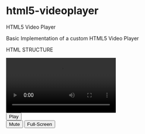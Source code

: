 html5-videoplayer
=================

HTML5 Video Player

Basic Implementation of a custom HTML5 Video Player

HTML STRUCTURE

<div class="video">
  <video data-videoid="">
    <source src="" type="video/mp4">
    <p>Your browser doesn't support HTML5 video.</p>
  </video>
  <div class="video-controls">
      <button type="button" class="play-pause">Play</button>
      <div class="progress-container">
        <span class="current-time"></span>
      <div class="progress-bar">
        <div class="button-holder">
          <div class="progress-button"></div>
        </div>
      </div>
        <span class="duration"></span>
      </div>
      <button type="button" class="mute">Mute</button>
      <button type="button" class="fullscreen">Full-Screen</button>
    </div>
</div>
